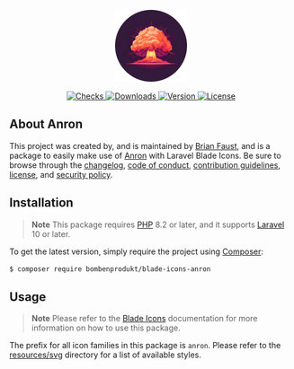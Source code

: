 <p align="center">
    <a href="https://bombenprodukt.com" target="_blank">
        <img src="https://raw.githubusercontent.com/BombenProdukt/assets/main/logo-text.svg" width="128" alt="BombenProdukt Logo" />
    </a>
</p>

<p align="center">
    <a href="https://github.com/faustbrian/blade-icons-anron/actions">
        <img src="https://badge.sh/github/check-runs/BombenProdukt/blade-icons-anron" alt="Checks" />
    </a>
    <a href="https://packagist.org/packages/bombenprodukt/blade-icons-anron">
        <img src="https://badge.sh/packagist/downloads/BombenProdukt/blade-icons-anron" alt="Downloads" />
    </a>
    <a href="https://packagist.org/packages/bombenprodukt/blade-icons-anron">
        <img src="https://badge.sh/packagist/version/BombenProdukt/blade-icons-anron" alt="Version" />
    </a>
    <a href="https://packagist.org/packages/bombenprodukt/blade-icons-anron">
        <img src="https://badge.sh/packagist/license/BombenProdukt/blade-icons-anron" alt="License" />
    </a>
</p>

## About Anron

This project was created by, and is maintained by [Brian Faust](https://github.com/faustbrian), and is a package to easily make use of [Anron](https://www.anron.pro/) with Laravel Blade Icons. Be sure to browse through the [changelog](CHANGELOG.md), [code of conduct](.github/CODE_OF_CONDUCT.md), [contribution guidelines](.github/CONTRIBUTING.md), [license](LICENSE), and [security policy](.github/SECURITY.md).

## Installation

> **Note**
> This package requires [PHP](https://www.php.net/) 8.2 or later, and it supports [Laravel](https://laravel.com/) 10 or later.

To get the latest version, simply require the project using [Composer](https://getcomposer.org/):

```bash
$ composer require bombenprodukt/blade-icons-anron
```

## Usage

> **Note**
> Please refer to the [Blade Icons](https://github.com/faustbrian/blade-icons) documentation for more information on how to use this package.

The prefix for all icon families in this package is `anron`. Please refer to the [resources/svg](/resources/svg) directory for a list of available styles.

